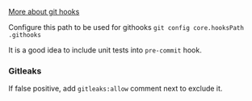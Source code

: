 [More about git hooks](https://githooks.com/)
 
 Configure this path to be used for githooks
`git config core.hooksPath .githooks`

It is a good idea to include unit tests into `pre-commit` hook.  

### Gitleaks
If false positive, add `gitleaks:allow` comment next to exclude it.

